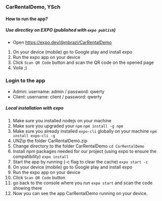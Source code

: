 ### CarRentalDemo, YSch 
#### How to run the app?
##### Use directley on EXPO (published with `expo publish`)
- Open https://expo.dev/@mbrazi/CarRentalDemo
1. On your device (mobile) go to Google play and install expo
2. Run the expo app on your device 
3. Click `Scan QR Code` button and scan the QR code on the opened page
4. Voila ;)

### Login to the app
- Admin: username: admin / password: qwerty
- Client: username: client / password: qwerty


##### Local installation with expo
1. Make sure you installed nodejs on your machine
2. Make sure you upgraded your `npm`
```npm install -g npm```
3. Make sure you already installed `expo-cli` globally on your machine 
```npm install expo-cli -g```
4. UNZip the folder CarRentalDemo.zip
5. Change directory to the folder CarRentalDemo
```cd CarRentalDemo```
6. Install npm packages needed for our project (using expo to ensure the compatibility)
```expo install```
7. Start the app by running (-c flag to clear the cache)
```expo start -c```
8. On your device (mobile) go to Google play and install expo
9. Run the expo app on your device 
10. Click `Scan QR Code` button 
11. go back to the console where you run `expo start` and scan the code showing there
12. Now you can see the app CarRentalDemo running on your device.
